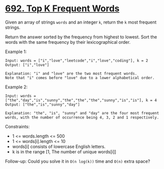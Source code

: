 # [692. Top K Frequent Words](https://leetcode.com/problems/top-k-frequent-words/description/)
 
Given an array of strings `words` and an integer `k`, return the `k` most frequent strings.

Return the answer sorted by the frequency from highest to lowest. Sort the words with the same frequency by their lexicographical order.

 

Example 1:

    Input: words = ["i","love","leetcode","i","love","coding"], k = 2
    Output: ["i","love"]

    Explanation: "i" and "love" are the two most frequent words.
    Note that "i" comes before "love" due to a lower alphabetical order.

Example 2:

    Input: words = ["the","day","is","sunny","the","the","the","sunny","is","is"], k = 4
    Output: ["the","is","sunny","day"]

    Explanation: "the", "is", "sunny" and "day" are the four most frequent words, with the number of occurrence being 4, 3, 2 and 1 respectively.
 

Constraints:

* 1 <= words.length <= 500
* 1 <= words[i].length <= 10
* words[i] consists of lowercase English letters.
* k is in the range [1, The number of unique words[i]]
 

Follow-up: Could you solve it in `O(n log(k))` time and `O(n)` extra space?